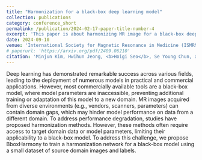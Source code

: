 ```yaml
---
title: "Harmonization for a black-box deep learning model"
collection: publications
category: conference_short
permalink: /publication/2024-02-17-paper-title-number-4
excerpt: 'This paper is about harmonizing MR image for a black-box deep learning model'
date: 2024-09-10
venue: 'International Society for Magnetic Resonance in Medicine (ISMRM)'
# paperurl: 'https://arxiv.org/pdf/2409.06210'
citation: 'Minjun Kim, Hwihun Jeong, <b>Hoigi Seo</b>, Se Young Chun, and Jongho Lee <b>(oral)</b>'
---
```


Deep learning has demonstrated remarkable success across various fields, leading to the deployment of numerous models in practical and commercial applications. However, most commercially available tools are a black-box model, where model parameters are inaccessible, preventing additional training or adaptation of this model to a new domain. MR images acquired from diverse environments (e.g., vendors, scanners, parameters) can contain domain gaps, which may hinder model performance on data from a different domain. To address performance degradation, studies have proposed harmonization methods. However, these methods often require access to target domain data or model parameters, limiting their applicability to a black-box model. To address this challenge, we propose BboxHarmony to train a harmonization network for a black-box model using a small dataset of source domain images and labels.